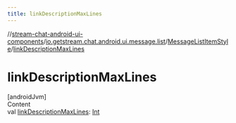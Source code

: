 ```yaml
---
title: linkDescriptionMaxLines
---
```

//[stream-chat-android-ui-components](../../../index.md)/[io.getstream.chat.android.ui.message.list](../index.md)/[MessageListItemStyle](index.md)/[linkDescriptionMaxLines](linkDescriptionMaxLines.md)



# linkDescriptionMaxLines  
[androidJvm]  
Content  
val [linkDescriptionMaxLines](linkDescriptionMaxLines.md): [Int](https://kotlinlang.org/api/latest/jvm/stdlib/kotlin/-int/index.html)  



